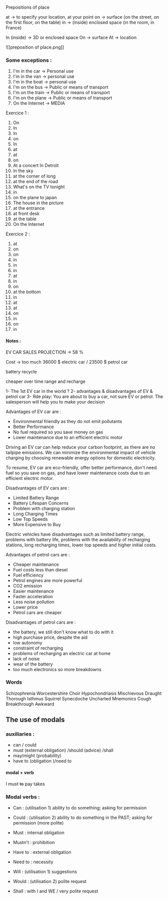 Prepositions of place

at -> to specify your location, at your point 
on -> surface (on the street, on the first floor, on the table)
in -> (inside) enclosed space (in the room, in France)

In (inside) -> 3D or enclosed space
On -> surface
At -> location

![[preposition of place.png]]

### **Some exceptions** :

1) I'm in the car -> Personal use
2) I'm in the van -> personal use
3) I'm in the boat -> personal use
4) I'm on the bus -> Public or means of transport
5) I'm on the train -> Public or means of transport
6) I'm on the plane -> Public or means of transport
7) On the Internet -> MEDIA


Exercice 1 : 
1) On
2) In
3) In 
4) on
5) In 
6) at
7) at
8) on 
9) At a concert In Detroit
10) In the sky
11)  at the corner of long 
12) at the end of the road
13) What's on the TV tonight
14) in
15) on the plane to japan
16) The house in the picture 
17) at the entrance
18) at front desk
19) at the table
20) On the Internet

Exercice 2 :
1) at 
2) on
3) on
4) in
5) in
6) in
7) at
8) in
9) on
10) at the bottom
11) in
12) at
13) at
14) on
15) in
16) on
17) in

#### Notes : 

EV CAR SALES PROJECTION -> 58 %

Cost -> too much 36000 $ electric car / 23500 $ petrol car

battery recycle 

cheaper over time 
range and recharge


1- The 1st EV car in the world ?
2- advantages & disadvantages of EV & petrol car
3- Rde play: You are about to buy a car, not sure EV or petrol. The salesperson will help you to make your decision 

Advantages of EV car are : 
- Environmental friendly as they do not emit pollutants
- Better Performance
- No fuel required so you save money on gas
- Lower maintenance due to an efficient electric motor 

Driving an EV car can help reduce your carbon footprint, as there are no tailpipe emissions. We can minimize the environmental impact of vehicle charging by choosing renewable energy options for domestic electricity.

To resume, EV car are eco-friendly, offer better performance, don't need fuel so you save on gas, and have lower maintenance costs due to an efficient electric motor.




Disadvantages of EV cars are :
- Limited Battery Range
- Battery Lifespan Concerns
- Problem with charging station
- Long Charging Times
- Low Top Speeds
- More Expensive to Buy

Electric vehicles have disadvantages such as limited battery range, problems with battery life, problems with the availability of recharging stations, long recharging times, lower top speeds and higher initial costs.


Advantages of petrol cars are :
- Cheaper maintenance
- Fuel costs less than diesel
- Fuel efficiency
- Petrol engines are more powerful
- CO2 emission
- Easier maintenance
- Faster acceleration
- Less noise pollution
- Lower price
- Petrol cars are cheaper


Disadvantages of petrol cars are : 
- the battery, we still don't know what to do with it
- high purchase price, despite the aid
- low autonomy
- constraint of recharging
- problems of recharging an electric car at home
- lack of noise
- wear of the battery
- too much electronics so more breakdowns

### Words

Schizophrenia
Worcestershire
Choir
Hypochondriasis
Mischievous 
Draught 
Thorough
Isthmus
Squirrel 
Synecdoche
Uncharted
Mnemonics
Cough
Breakthrough
Awkward

## The use of modals 

### auxiliaries : 
- can / could
- must (external obligation) /should (advice) /shall 
- may/might (probability)
- have to (obligation )/need to

#### modal + verb
I must ~~to~~ pay takes 


### Modal verbs :

- Can : (utilisation 1) ability to do something; asking for permission
- Could : (utilisation 2) ability to do something in the PAST; asking for permission (more polite)

- Must : internal obligation
- Mustn't : prohibition

- Have to : external obligation
- Need to : necessity

- Will : (utilisation 1) suggestions
- Would : (utilisation 2) polite request

- Shall : with I and WE / very polite request
